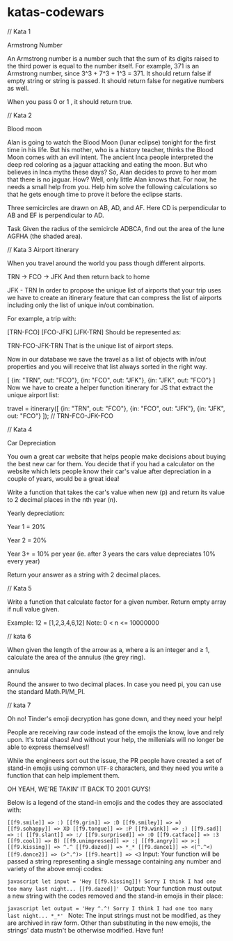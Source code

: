 # katas-codewars

// Kata 1 

Armstrong Number

An Armstrong number is a number such that the sum of its digits raised to the third power is equal to the number itself. For example, 371 is an Armstrong number, since 3^3 + 7^3 + 1^3 = 371. It should return false if empty string or string is passed. It should return false for negative numbers as well.

When you pass 0 or 1 , it should return true.

// Kata 2

Blood moon 

Alan is going to watch the Blood Moon (lunar eclipse) tonight for the first time in his life. But his mother, who is a history teacher, thinks the Blood Moon comes with an evil intent. The ancient Inca people interpreted the deep red coloring as a jaguar attacking and eating the moon. But who believes in Inca myths these days? So, Alan decides to prove to her mom that there is no jaguar. How? Well, only little Alan knows that. For now, he needs a small help from you. Help him solve the following calculations so that he gets enough time to prove it before the eclipse starts.

Three semicircles are drawn on AB, AD, and AF. Here CD is perpendicular to AB and EF is perpendicular to AD.

Task
Given the radius of the semicircle ADBCA, find out the area of the lune AGFHA (the shaded area).

// Kata 3
Airport itinerary

When you travel around the world you pass though different airports.

TRN -> FCO -> JFK
And then return back to home

JFK - TRN
In order to propose the unique list of airports that your trip uses we have to create an itinerary feature that can compress the list of airports including only the list of unique in/out combination.

For example, a trip with:

[TRN-FCO] [FCO-JFK] [JFK-TRN]
Should be represented as:

TRN-FCO-JFK-TRN
That is the unique list of airport steps.

Now in our database we save the travel as a list of objects with in/out properties and you will receive that list always sorted in the right way.

[
  {in: "TRN", out: "FCO"},
  {in: "FCO", out: "JFK"},
  {in: "JFK", out: "FCO"}
]
Now we have to create a helper function itinerary for JS that extract the unique airport list:

travel = itinerary([
  {in: "TRN", out: "FCO"},
  {in: "FCO", out: "JFK"},
  {in: "JFK", out: "FCO"}
]); // TRN-FCO-JFK-FCO

// Kata 4 

Car Depreciation

You own a great car website that helps people make decisions about buying the best new car for them. You decide that if you had a calculator on the website which lets people know their car's value after depreciation in a couple of years, would be a great idea!

Write a function that takes the car's value when new (p) and return its value to 2 decimal places in the nth year (n).

Yearly depreciation:

Year 1 = 20%

Year 2 = 20%

Year 3+ = 10% per year (ie. after 3 years the cars value depreciates 10% every year)

Return your answer as a string with 2 decimal places.

// Kata 5

Write a function that calculate factor for a given number. Return empty array if null value given.

Example: 12 = [1,2,3,4,6,12]
Note: 0 < n <= 10000000

// kata 6 

When given the length of the arrow as a, where a is an integer and ≥ 1, calculate the area of the annulus (the grey ring).

annulus

Round the answer to two decimal places. In case you need pi, you can use the standard Math.PI/M_PI.

// kata 7

Oh no! Tinder's emoji decryption has gone down, and they need your help!

People are receiving raw code instead of the emojis the know, love and rely upon. It's total chaos!
And without your help, the millenials will no longer be able to express themselves!!

While the engineers sort out the issue, the PR people have created a set of stand-in emojis using common `UTF-8` characters, and they need you write a function that can help implement them.

OH YEAH, WE'RE TAKIN' IT BACK TO 2001 GUYS!

Below is a legend of the stand-in emojis and the codes they are associated with:

``` [[f9.smile]] => :) [[f9.grin]] => :D [[f9.smiley]] => =) [[f9.sohappy]] => XD [[f9.tongue]] => :P [[f9.wink]] => ;) [[f9.sad]] => :( [[f9.slant]] => :/ [[f9.surprised]] => :O [[f9.catface]] => :3 [[f9.cool]] => B) [[f9.unimpressed]] => :| [[f9.angry]] => >:| [[f9.kissing]] => ^.^ [[f9.dazed]] => *_* [[f9.dance1]] => <(^.^<) [[f9.dance2]] => (>^.^)> [[f9.heart]] => <3 ```
Input:
Your function will be passed a string representing a single message containing any number and variety of the above emoji codes:

```javascript let input = 'Hey [[f9.kissing]]! Sorry I think I had one too many last night... [[f9.dazed]]' ```
Output:
Your function must output a new string with the codes removed and the stand-in emojis in their place:

```javascript let output = 'Hey ^.^! Sorry I think I had one too many last night... *_*' ```
Note: The input strings must not be modified, as they are archived in raw form. Other than substituting in the new emojis, the strings' data mustn't be otherwise modified.
Have fun!

